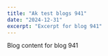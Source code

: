 ```yaml
---
title: "Ak test blogs 941"
date: "2024-12-31"
excerpt: "Excerpt for blog 941"
---
```


Blog content for blog 941